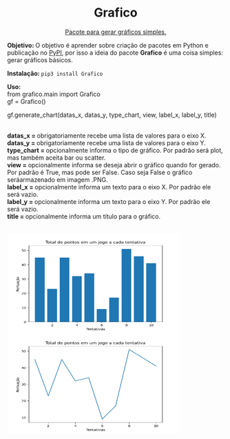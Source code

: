 <h1 align="center">Grafico</h1>
<p align="center">
<a href="https://pypi.org/project/Grafico/">Pacote para gerar gráficos simples.</a>
</p>

<b>Objetivo: </b>O objetivo é aprender sobre criação de pacotes em Python e publicação no <a href="https://pypi.org/project/Grafico/">PyPI</a>, por isso a ideia do pacote <b>Grafico</b> é uma coisa simples: gerar gráficos básicos.

<b>Instalação: </b><code>pip3 install Grafico</code><br>

<b>Uso: </b><br>
from grafico.main import Grafico<br>
gf = Grafico()<br>

gf.generate_chart(datas_x, datas_y, type_chart, view, label_x, label_y, title)

<br>
<b>datas_x = </b>obrigatoriamente recebe uma lista de valores para o eixo X.<br>
<b>datas_y = </b>obrigatoriamente recebe uma lista de valores para o eixo Y.<br>
<b>type_chart = </b>opcionalmente informa o tipo de gráfico. Por padrão será plot, mas também aceita bar ou scatter.<br>
<b>view = </b>opcionalmente informa se deseja abrir o gráfico quando for gerado. Por padrão é True, mas pode ser False. Caso seja False o gráfico seráarmazenado em imagem .PNG.<br>
<b>label_x = </b>opcionalmente informa um texto para o eixo X. Por padrão ele será vazio.<br>
<b>label_y = </b>opcionalmente informa um texto para o eixo Y. Por padrão ele será vazio.<br>
<b>title = </b>opcionalmente informa um título para o gráfico.<br>

<br>

<img src="https://github.com/guilhermedonizetti/Grafico/blob/main/image/grafico_1.png" width="400" height="230">&nbsp;&nbsp;<img src="https://github.com/guilhermedonizetti/Grafico/blob/main/image/grafico2.png" width="400" height="230">
